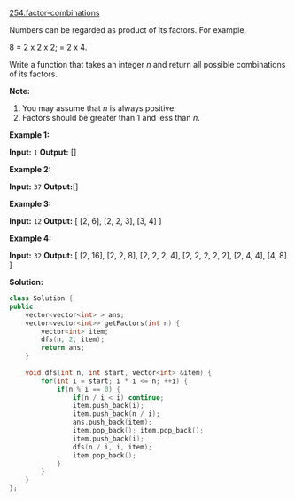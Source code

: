 [254.factor-combinations](https://leetcode.com/problems/factor-combinations/)  

Numbers can be regarded as product of its factors. For example,

8 = 2 x 2 x 2;
  = 2 x 4.

Write a function that takes an integer _n_ and return all possible combinations of its factors.

**Note:**

1.  You may assume that _n_ is always positive.
2.  Factors should be greater than 1 and less than _n_.

**Example 1:**

**Input:** `1`
**Output:** \[\]

**Example 2:**

**Input:** `37`
**Output:**\[\]

**Example 3:**

**Input:** `12`
**Output:**
\[
  \[2, 6\],
  \[2, 2, 3\],
  \[3, 4\]
\]

**Example 4:**

**Input:** `32`
**Output:**
\[
  \[2, 16\],
  \[2, 2, 8\],
  \[2, 2, 2, 4\],
  \[2, 2, 2, 2, 2\],
  \[2, 4, 4\],
  \[4, 8\]
\]  



**Solution:**  

```cpp
class Solution {
public:
    vector<vector<int> > ans;
    vector<vector<int>> getFactors(int n) {
        vector<int> item;
        dfs(n, 2, item);
        return ans;
    }
    
    void dfs(int n, int start, vector<int> &item) {
        for(int i = start; i * i <= n; ++i) {
            if(n % i == 0) {
                if(n / i < i) continue;
                item.push_back(i);
                item.push_back(n / i);
                ans.push_back(item);
                item.pop_back(); item.pop_back();
                item.push_back(i);
                dfs(n / i, i, item);
                item.pop_back();
            }
        }
    }
};
```
      